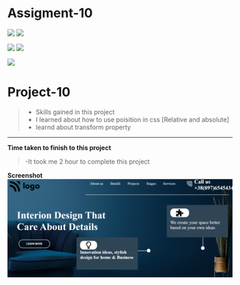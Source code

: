 # Assigment-10
![](https://img.shields.io/badge/Full%20stack--Js%20%20bootcamp-Ineuron%20-yellowgreen)
![](https://img.shields.io/badge/Hitesh%20choudhary-LCO-orange)

![](https://img.shields.io/badge/HTML-CSS-lightgrey)
![](https://img.shields.io/badge/LIVE--CLASS-PROJECT--1-yellowgreen)

![](https://img.shields.io/badge/Rishu%20srivastava-BCA-orange)

# **Project-10**
>- Skills gained in this project
 >- I learned about how to use poisition in css [Relative and absolute]
 >- learnd about transform property
 
 ***
 **Time taken to finish to this project**
 
 >-It took me 2 hour to complete this project 

 **Screenshot**
 ![](./Screenshot/project-10.PNG)
 